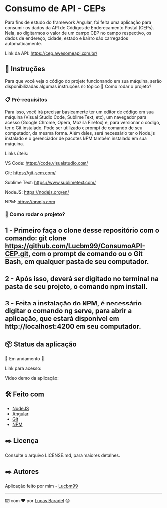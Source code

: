 # Consumo de API - CEPs
Para fins de estudo do framework Angular, foi feita uma aplicação para consumir os dados da API de Códigos de Endereçamento Postal (CEPs). Nela, ao digitarmos o valor de um campo CEP no campo respectivo, os dados de endereço, cidade, estado e bairro são carregados automaticamente. 

Link da API: https://cep.awesomeapi.com.br/


## 🚀 Instruções 
Para que você veja o código do projeto funcionando em sua máquina, serão disponibilizadas algumas instruções no tópico 🔧 Como rodar o projeto? 

### 📋 Pré-requisitos
Para isso, você irá precisar basicamente ter um editor de código em sua máquina (Visual Studio Code, Sublime Text, etc), um navegador para acesso (Google Chrome, Opera, Mozilla Firefox) e, para versionar o código, ter o Git instalado. Pode ser utilizado o prompt de comando de seu computador, da mesma forma. Além deles, será necessário ter o Node.js instalado e o gerenciador de pacotes NPM também instalado em sua máquina.

Links úteis: 

VS Code: https://code.visualstudio.com/

Git: https://git-scm.com/

Sublime Text: https://www.sublimetext.com/

NodeJS: https://nodejs.org/en/

NPM: https://npmjs.com


### 🔧 Como rodar o projeto? 

## 1 - Primeiro faça o clone desse repositório com o comando: git clone https://github.com/Lucbm99/ConsumoAPI-CEP.git, com o prompt de comando ou o Git Bash, em qualquer pasta de seu computador.

## 2 - Após isso, deverá ser digitado no terminal na pasta de seu projeto, o comando npm install.

## 3 - Feita a instalação do NPM, é necessário digitar o comando ng serve, para abrir a aplicação, que estará disponível em http://localhost:4200 em seu computador. 



## 📦 Status da aplicação

🚧 Em andamento 🚧

Link para acesso: 

Vídeo demo da aplicação: 


## 🛠️ Feito com
* [NodeJS](https://nodejs.org/en/)
* [Angular](http://angular.io/)
* [Git](https://git-scm.com/downloads)
* [NPM](https://npmjs.com/)


## ✒️ Licença 
Consulte o arquivo LICENSE.md, para maiores detalhes.

## ✒️ Autores
Aplicação feito por mim - [Lucbm99](https://github.com/Lucbm99)



---
⌨️ com ❤️ por [Lucas Baradel](https://github.com/Lucbm99) 😊

